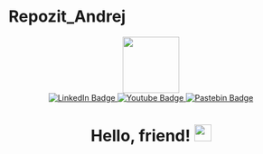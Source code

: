 # Repozit_Andrej
<div id="header" align="center">
  <img src="https://media.giphy.com/media/c7uMkvVNWKrUQ/giphy.gif" width="100"/>

<div id="badges">
  <a href="your-linkedin-URL">
    <img src="https://img.shields.io/badge/LinkedIn-blue?style=for-the-badge&logo=linkedin&logoColor=white" alt="LinkedIn Badge"/>
  </a>
  <a href="your-youtube-URL">
    <img src="https://img.shields.io/badge/YouTube-red?style=for-the-badge&logo=youtube&logoColor=white" alt="Youtube Badge"/>
  </a>
  <a href="https://pastebin.com/u/Andre_Mak">
    <img src="https://img.shields.io/badge/Pastebin-blue?style=for-the-badge&logo=pastebin&logoColor=yellow" alt="Pastebin Badge"/>
  </a>

<h1>
  Hello, friend!
  <img src="https://media.giphy.com/media/hvRJCLFzcasrR4ia7z/giphy.gif" width="30px"/>
</h1>
</div>
